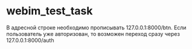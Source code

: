 # webim_test_task
В адресной строке необходимо прописывать 127.0.0.1:8000/btn.
Если пользователь уже авторизован, то возможен переход сразу через 127.0.0.1:8000/auth
